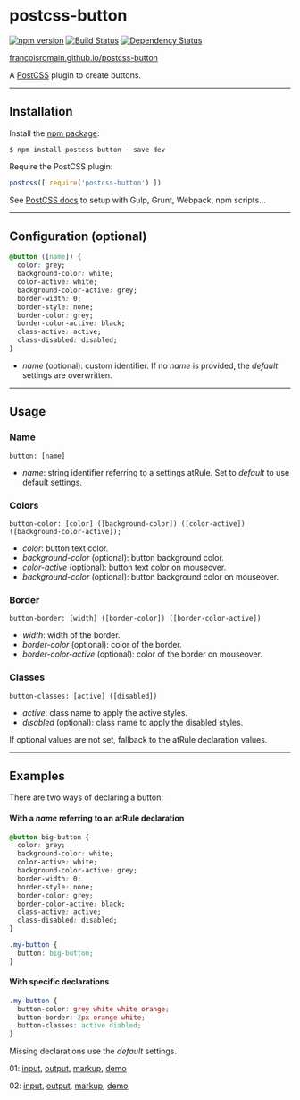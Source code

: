 # postcss-button

[![npm version][npm-img]][npm] [![Build Status][ci-img]][ci] [![Dependency Status][dep-img]][dep]

[francoisromain.github.io/postcss-button][github.io]

A [PostCSS] plugin to create buttons.

[github.io]: http://francoisromain.github.io/postcss-button
[PostCSS]:   https://github.com/postcss/postcss
[ci-img]:    https://travis-ci.org/francoisromain/postcss-button.svg
[ci]:        https://travis-ci.org/francoisromain/postcss-button
[npm-img]:   https://badge.fury.io/js/postcss-button.svg
[npm]:       https://badge.fury.io/js/postcss-button
[dep-img]:   https://david-dm.org/francoisromain/postcss-button.svg
[dep]:       https://david-dm.org/francoisromain/postcss-button

* * * 

## Installation

Install the [npm package](https://www.npmjs.com/package/postcss-button):

    $ npm install postcss-button --save-dev

Require the PostCSS plugin:

``` js
postcss([ require('postcss-button') ])
```

See [PostCSS docs](https://github.com/postcss/postcss#usage) to setup with Gulp, Grunt, Webpack, npm scripts… 

* * * 

## Configuration (optional)

``` css
@button ([name]) {
  color: grey;
  background-color: white;
  color-active: white;
  background-color-active: grey;
  border-width: 0;
  border-style: none;
  border-color: grey;
  border-color-active: black;
  class-active: active;
  class-disabled: disabled;
}
```

- _name_ (optional): custom identifier. If no _name_ is provided, the _default_ settings are overwritten.

* * * 

## Usage

### Name

`button: [name]`

- _name_: string identifier referring to a settings atRule. Set to _default_ to use default settings.

### Colors

`button-color: [color] ([background-color]) ([color-active]) ([background-color-active]);`

- _color_: button text color.
- _background-color_ (optional): button background color.
- _color-active_ (optional): button text color on mouseover.
- _background-color_ (optional): button background color on mouseover.

### Border

`button-border: [width] ([border-color]) ([border-color-active])`

- _width_: width of the border.
- _border-color_ (optional): color of the border.
- _border-color-active_ (optional): color of the border on mouseover.

### Classes

`button-classes: [active] ([disabled])`

- _active_: class name to apply the active styles.
- _disabled_ (optional): class name to apply the disabled styles.

If optional values are not set, fallback to the atRule declaration values.

* * * 

## Examples

There are two ways of declaring a button: 

#### With a _name_ referring to an atRule declaration

``` css
@button big-button {
  color: grey;
  background-color: white;
  color-active: white;
  background-color-active: grey;
  border-width: 0;
  border-style: none;
  border-color: grey;
  border-color-active: black;
  class-active: active;
  class-disabled: disabled;
}
```

```css
.my-button {
  button: big-button;
}
```

#### With specific declarations

``` css 
.my-button {
  button-color: grey white white orange;
  button-border: 2px orange white;
  button-classes: active diabled;
}
```

Missing declarations use the _default_ settings. 

01: [input](https://github.com/francoisromain/postcss-button/blob/gh-pages/test/src/01.css), [output](https://github.com/francoisromain/postcss-button/blob/gh-pages/test/dist/01.css), [markup](https://github.com/francoisromain/postcss-button/blob/gh-pages/test/01.html), [demo](http://localhost/francoisromain.github.io/postcss-button/test/01.html)

02: [input](https://github.com/francoisromain/postcss-button/blob/gh-pages/test/src/02.css), [output](https://github.com/francoisromain/postcss-button/blob/gh-pages/test/dist/02.css), [markup](https://github.com/francoisromain/postcss-button/blob/gh-pages/test/02.html), [demo](http://localhost/francoisromain.github.io/postcss-button/test/02.html)

